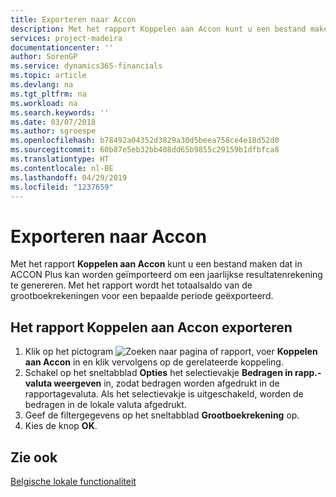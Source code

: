 ```yaml
---
title: Exporteren naar Accon
description: Met het rapport Koppelen aan Accon kunt u een bestand maken dat in ACCON Plus kan worden geïmporteerd om een jaarlijkse resultatenrekening te genereren.
services: project-madeira
documentationcenter: ''
author: SorenGP
ms.service: dynamics365-financials
ms.topic: article
ms.devlang: na
ms.tgt_pltfrm: na
ms.workload: na
ms.search.keywords: ''
ms.date: 03/07/2018
ms.author: sgroespe
ms.openlocfilehash: b78492a04352d3829a30d5beea758ce4e18d52d0
ms.sourcegitcommit: 60b87e5eb32bb408dd65b9855c29159b1dfbfca8
ms.translationtype: HT
ms.contentlocale: nl-BE
ms.lasthandoff: 04/29/2019
ms.locfileid: "1237659"
---
```

# <a name="export-to-accon"></a>Exporteren naar Accon
Met het rapport **Koppelen aan Accon** kunt u een bestand maken dat in ACCON Plus kan worden geïmporteerd om een jaarlijkse resultatenrekening te genereren. Met het rapport wordt het totaalsaldo van de grootboekrekeningen voor een bepaalde periode geëxporteerd.  

## <a name="to-export-the-link-to-accon-report"></a>Het rapport Koppelen aan Accon exporteren  
1.  Klik op het pictogram ![Zoeken naar pagina of rapport](../../media/ui-search/search_small.png "pictogram Zoeken naar pagina of rapport"), voer **Koppelen aan Accon** in en klik vervolgens op de gerelateerde koppeling.  
2.  Schakel op het sneltabblad **Opties** het selectievakje **Bedragen in rapp.-valuta weergeven** in, zodat bedragen worden afgedrukt in de rapportagevaluta. Als het selectievakje is uitgeschakeld, worden de bedragen in de lokale valuta afgedrukt.  
3.  Geef de filtergegevens op het sneltabblad **Grootboekrekening** op.  
4.  Kies de knop **OK**.  

## <a name="see-also"></a>Zie ook  
 [Belgische lokale functionaliteit](belgium-local-functionality.md)
